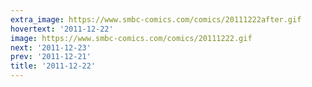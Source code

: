```yaml
---
extra_image: https://www.smbc-comics.com/comics/20111222after.gif
hovertext: '2011-12-22'
image: https://www.smbc-comics.com/comics/20111222.gif
next: '2011-12-23'
prev: '2011-12-21'
title: '2011-12-22'
---
```

